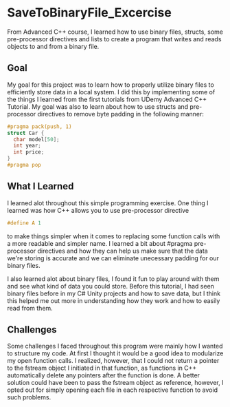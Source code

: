 # SaveToBinaryFile_Excercise
From Advanced C++ course, I learned how to use binary files, structs, some pre-processor directives and lists to create a program that writes and reads objects to and from a binary file.

## Goal
My goal for this project was to learn how to properly utilize binary files to efficiently store data in a local system. I did this by implementing some of the things I learned from the first tutorials from UDemy Advanced C++ Tutorial. My goal was also to learn about how to use structs and pre-processor directives to remove byte padding in the following manner:
```cpp 
#pragma pack(push, 1) 
struct Car {
  char model[50];
  int year;
  int price;
}
#pragma pop
```

## What I Learned
I learned alot throughout this simple programming exercise. One thing I learned was how C++ allows you to use pre-processor directive 
```cpp
#define A 1
```
to make things simpler when it comes to replacing some function calls with a more readable and simpler name. I learned a bit about #pragma pre-processor directives and how they can help us make sure that the data we're storing is accurate and we can eliminate unecessary padding for our binary files. 

I also learned alot about binary files, I found it fun to play around with them and see what kind of data you could store. Before this tutorial, I had seen binary files before in my C# Unity projects and how to save data, but I think this helped me out more in understanding how they work and how to easily read from them. 

## Challenges
Some challenges I faced throughout this program were mainly how I wanted to structure my code. At first I thought it would be a good idea to modularize my open function calls. I realized, however, that I could not return a pointer to the fstream object I initiated in that function, as functions in C++ automatically delete any pointers after the function is done. A better solution could have been to pass the fstream object as reference, however, I opted out for simply opening each file in each respective function to avoid such problems.

